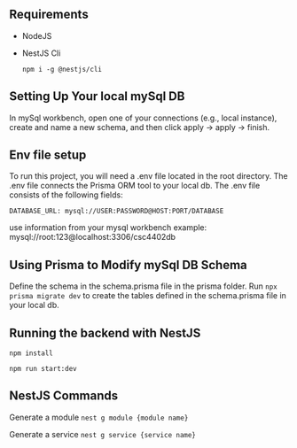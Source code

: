 ## Requirements
- NodeJS
- NestJS Cli

  ```npm i -g @nestjs/cli```

## Setting Up Your local mySql DB
In mySql workbench, open one of your connections (e.g., local instance),
create and name a new schema, and then click apply -> apply -> finish.

## Env file setup
To run this project, you will need a .env file located in the root directory.
The .env file connects the Prisma ORM tool to your local db.
The .env file consists of the following fields:

```
DATABASE_URL: mysql://USER:PASSWORD@HOST:PORT/DATABASE
```
use information from your mysql workbench
example: mysql://root:123@localhost:3306/csc4402db

## Using Prisma to Modify mySql DB Schema
Define the schema in the schema.prisma file in the prisma folder.
Run ``` npx prisma migrate dev ``` to create the tables defined in the 
schema.prisma file in your local db.

## Running the backend with NestJS
```npm install```

```npm run start:dev```

## NestJS Commands
Generate a module
``` nest g module {module name} ```

Generate a service
``` nest g service {service name} ```